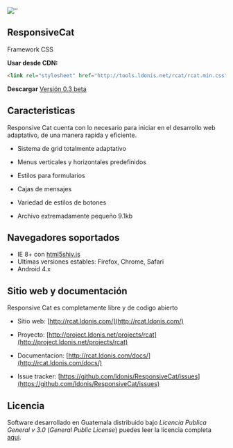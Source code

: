 ![''](http://rcat.ldonis.com/Website/WebTemplate//img/rcat.png "Responsive cat")

ResponsiveCat
-----

Framework CSS



**Usar desde CDN:**

```html
<link rel="stylesheet" href="http://tools.ldonis.net/rcat/rcat.min.css">
```

**Descargar**
[Versión 0.3 beta](https://github.com/ldonis/ResponsiveCat/archive/master.zip)

Caracteristicas
---------------

Responsive Cat cuenta con lo necesario para iniciar en el desarrollo web adaptativo, de una manera rapida y eficiente.

* Sistema de grid totalmente adaptativo

* Menus verticales y horizontales predefinidos

* Estilos para formularios

* Cajas de mensajes

* Variedad de estilos de botones

* Archivo extremadamente pequeño 9.1kb


Navegadores soportados
----------------------

* IE 8+ con [html5shiv.js](https://github.com/aFarkas/html5shiv)
* Ultimas versiones estables: Firefox, Chrome, Safari 
* Android 4.x
 

Sitio web y documentación
----------------

Responsive Cat es completamente libre y de codigo abierto

* Sitio web: [http://rcat.ldonis.com/](http://rcat.ldonis.com/)

* Proyecto: [http://project.ldonis.net/projects/rcat](http://project.ldonis.net/projects/rcat)

* Documentacion: [http://rcat.ldonis.com/docs/](http://rcat.ldonis.com/docs/)

* Issue tracker: [https://github.com/ldonis/ResponsiveCat/issues](https://github.com/ldonis/ResponsiveCat/issues)
 

Licencia
----------------

Software desarrollado en Guatemala distribuido bajo *Licencia Publica General v 3.0* (*General Public License*)  puedes leer la licencia completa [aqui](https://github.com/ldonis/ResponsiveCat/blob/master/LICENSE).
